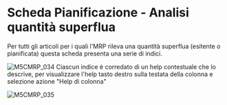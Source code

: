 # Scheda Pianificazione - Analisi quantità superflua

Per tutti gli articoli per i quali l'MRP rileva una quantità superflua (esitente o pianificata) questa scheda presenta una serie di indici.

![M5CMRP_034](http://doc.smeup.com/immagini/MBDOC_SCH-M5CMRP_A/M5CMRP_034.png)
Ciascun indice è corredato di un help contestuale che lo descrive, per visualizzare l'help tasto destro sulla testata della colonna e selezione azione "Help di colonna"

![M5CMRP_035](http://doc.smeup.com/immagini/MBDOC_SCH-M5CMRP_A/M5CMRP_035.png)